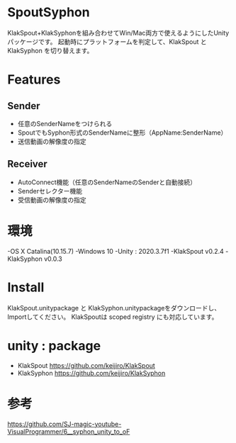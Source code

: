 # SpoutSyphon

KlakSpout+KlakSyphonを組み合わせてWin/Mac両方で使えるようにしたUnityパッケージです。
起動時にプラットフォームを判定して、KlakSpout と KlakSyphon を切り替えます。

# Features
## Sender
- 任意のSenderNameをつけられる
- SpoutでもSyphon形式のSenderNameに整形（AppName:SenderName）
- 送信動画の解像度の指定

## Receiver
- AutoConnect機能（任意のSenderNameのSenderと自動接続）
- Senderセレクター機能
- 受信動画の解像度の指定

# 環境
-OS X Catalina(10.15.7)
-Windows 10
-Unity : 2020.3.7f1
-KlakSpout v0.2.4
-KlakSyphon v0.0.3

# Install
KlakSpout.unitypackage と KlakSyphon.unitypackageをダウンロードし、Importしてください。
KlakSpoutは scoped registry にも対応しています。

# unity : package
- KlakSpout
 https://github.com/keijiro/KlakSpout
- KlakSyphon
 https://github.com/keijiro/KlakSyphon

# 参考
https://github.com/SJ-magic-youtube-VisualProgrammer/6__syphon_unity_to_oF
